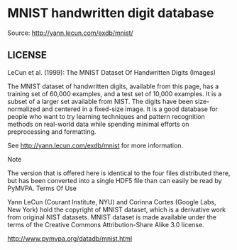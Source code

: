 # MNIST handwritten digit database

Source: http://yann.lecun.com/exdb/mnist/

## LICENSE

LeCun et al. (1999): The MNIST Dataset Of Handwritten Digits (Images)

The MNIST dataset of handwritten digits, available from this page, has a training set of 60,000 examples, and a test set of 10,000 examples. It is a subset of a larger set available from NIST. The digits have been size-normalized and centered in a fixed-size image. It is a good database for people who want to try learning techniques and pattern recognition methods on real-world data while spending minimal efforts on preprocessing and formatting.

See http://yann.lecun.com/exdb/mnist for more information.

Note

The version that is offered here is identical to the four files distributed there, but has been converted into a single HDF5 file than can easily be read by PyMVPA.
Terms Of Use

Yann LeCun (Courant Institute, NYU) and Corinna Cortes (Google Labs, New York) hold the copyright of MNIST dataset, which is a derivative work from original NIST datasets. MNIST dataset is made available under the terms of the Creative Commons Attribution-Share Alike 3.0 license.

http://www.pymvpa.org/datadb/mnist.html
